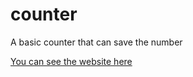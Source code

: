 # counter
A basic counter that can save the number

[You can see the website here](https://basilesque.github.io/counter)
